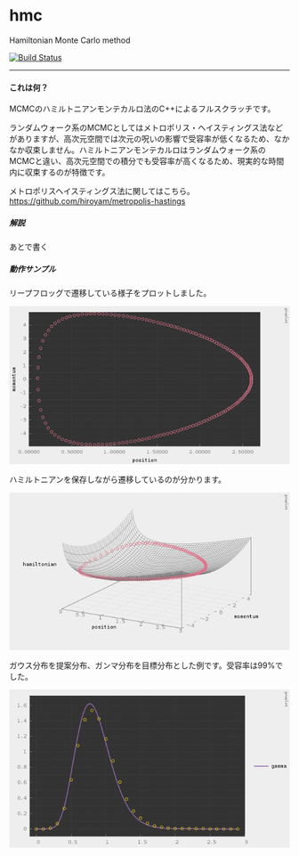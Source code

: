 # hmc

Hamiltonian Monte Carlo method

[![Build Status](https://travis-ci.org/hiroyam/hmc.svg?branch=master)](https://travis-ci.org/hiroyam/hmc)

---

#### これは何？

MCMCのハミルトニアンモンテカルロ法のC++によるフルスクラッチです。

ランダムウォーク系のMCMCとしてはメトロポリス・ヘイスティングス法などがありますが、高次元空間では次元の呪いの影響で受容率が低くなるため、なかなか収束しません。ハミルトニアンモンテカルロはランダムウォーク系のMCMCと違い、高次元空間での積分でも受容率が高くなるため、現実的な時間内に収束するのが特徴です。

メトロポリスヘイスティングス法に関してはこちら。  
https://github.com/hiroyam/metropolis-hastings

##### 解説

あとで書く

##### 動作サンプル

リープフロッグで遷移している様子をプロットしました。

![](images/plot1.png)

ハミルトニアンを保存しながら遷移しているのが分かります。

![](images/plot2.png)

ガウス分布を提案分布、ガンマ分布を目標分布とした例です。受容率は99%でした。

![](images/plot3.png)
